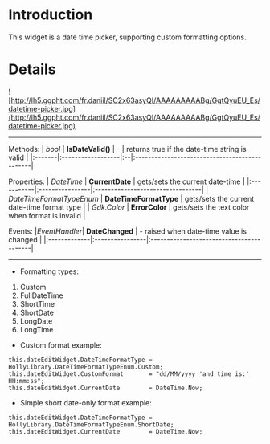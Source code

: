 # Introduction #

This widget is a date time picker, supporting custom formatting options.

# Details #

![http://lh5.ggpht.com/fr.daniil/SC2x63asyQI/AAAAAAAAABg/GgtQyuEU_Es/datetime-picker.jpg](http://lh5.ggpht.com/fr.daniil/SC2x63asyQI/AAAAAAAAABg/GgtQyuEU_Es/datetime-picker.jpg)




---


Methods:
| _bool_ | **IsDateValid()** | - | returns true if the date-time string is valid |
|:-------|:------------------|:--|:----------------------------------------------|

Properties:
| _DateTime_ | **CurrentDate** | gets/sets the current date-time  |
|:-----------|:----------------|:---------------------------------|
| _DateTimeFormatTypeEnum_ | **DateTimeFormatType** | gets/sets the current date-time format type |
| _Gdk.Color_ | **ErrorColor**  | gets/sets the text color when format is invalid |

Events:
|_EventHandler_| **DateChanged** | - raised when date-time value is changed |
|:-------------|:----------------|:-----------------------------------------|


---





  * Formatting types:
  1. Custom
  1. FullDateTime
  1. ShortTime
  1. ShortDate
  1. LongDate
  1. LongTime


  * Custom format example:
```
this.dateEditWidget.DateTimeFormatType = HollyLibrary.DateTimeFormatTypeEnum.Custom;
this.dateEditWidget.CustomFormat       = "dd/MM/yyyy 'and time is:' HH:mm:ss";
this.dateEditWidget.CurrentDate        = DateTime.Now;
```

  * Simple short date-only format example:
```
this.dateEditWidget.DateTimeFormatType = HollyLibrary.DateTimeFormatTypeEnum.ShortDate;
this.dateEditWidget.CurrentDate        = DateTime.Now;
```

